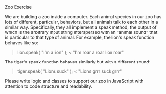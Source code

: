 Zoo Exercise

We are building a zoo inside a computer. Each animal species in our zoo has lots
of different, particular, behaviors, but all animals talk to each other in a similar
way. Specifically, they all implement a speak method, the output of which is the
arbitrary input string interspersed with an "animal sound" that is particular to that
type of animal. For example, the lion's speak function behaves like so:

> lion.speak( "I'm a lion" );
< "I'm roar a roar lion roar"

The tiger's speak function behaves similarly but with a different sound:

> tiger.speak( "Lions suck" );
< "Lions grrr suck grrr"

Please write logic and classes to support our zoo in JavaScript with attention to
code structure and readability.
